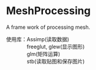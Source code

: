 # MeshProcessing
A frame work of processing mesh.

使用库：Assimp(读取数据)<br/>
　　　　freeglut, glew(显示图形)<br/>
　　　　glm(矩阵运算)<br/>
　　　　stb(读取贴图和保存图片)